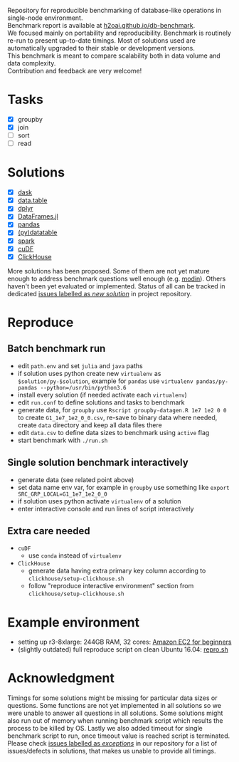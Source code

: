 Repository for reproducible benchmarking of database-like operations in single-node environment.  
Benchmark report is available at [h2oai.github.io/db-benchmark](https://h2oai.github.io/db-benchmark).  
We focused mainly on portability and reproducibility. Benchmark is routinely re-run to present up-to-date timings. Most of solutions used are automatically upgraded to their stable or development versions.  
This benchmark is meant to compare scalability both in data volume and data complexity.  
Contribution and feedback are very welcome!  

# Tasks

  - [x] groupby
  - [x] join
  - [ ] sort
  - [ ] read

# Solutions

  - [x] [dask](https://github.com/dask/dask)
  - [x] [data.table](https://github.com/Rdatatable/data.table)
  - [x] [dplyr](https://github.com/tidyverse/dplyr)
  - [x] [DataFrames.jl](https://github.com/JuliaData/DataFrames.jl)
  - [x] [pandas](https://github.com/pandas-dev/pandas)
  - [x] [(py)datatable](https://github.com/h2oai/datatable)
  - [x] [spark](https://github.com/apache/spark)
  - [x] [cuDF](https://github.com/rapidsai/cudf)
  - [x] [ClickHouse](https://github.com/yandex/ClickHouse)

More solutions has been proposed. Some of them are not yet mature enough to address benchmark questions well enough (e.g. [modin](https://github.com/h2oai/db-benchmark/issues/38)). Others haven't been yet evaluated or implemented. Status of all can be tracked in dedicated [issues labelled as _new solution_](https://github.com/h2oai/db-benchmark/issues?q=is%3Aissue+is%3Aopen+label%3A%22new+solution%22) in project repository.

# Reproduce

## Batch benchmark run

- edit `path.env` and set `julia` and `java` paths
- if solution uses python create new `virtualenv` as `$solution/py-$solution`, example for `pandas` use `virtualenv pandas/py-pandas --python=/usr/bin/python3.6`
- install every solution (if needed activate each `virtualenv`)
- edit `run.conf` to define solutions and tasks to benchmark
- generate data, for `groupby` use `Rscript groupby-datagen.R 1e7 1e2 0 0` to create `G1_1e7_1e2_0_0.csv`, re-save to binary data where needed, create `data` directory and keep all data files there
- edit `data.csv` to define data sizes to benchmark using `active` flag
- start benchmark with `./run.sh`

## Single solution benchmark interactively

- generate data (see related point above)
- set data name env var, for example in `groupby` use something like `export SRC_GRP_LOCAL=G1_1e7_1e2_0_0`
- if solution uses python activate `virtualenv` of a solution
- enter interactive console and run lines of script interactively

## Extra care needed

- `cuDF`
  - use `conda` instead of `virtualenv`
- `ClickHouse`
  - generate data having extra primary key column according to `clickhouse/setup-clickhouse.sh`
  - follow "reproduce interactive environment" section from `clickhouse/setup-clickhouse.sh`

# Example environment

- setting up r3-8xlarge: 244GB RAM, 32 cores: [Amazon EC2 for beginners](https://github.com/Rdatatable/data.table/wiki/Amazon-EC2-for-beginners)  
- (slightly outdated) full reproduce script on clean Ubuntu 16.04: [repro.sh](https://github.com/h2oai/db-benchmark/blob/master/repro.sh)

# Acknowledgment

Timings for some solutions might be missing for particular data sizes or questions. Some functions are not yet implemented in all solutions so we were unable to answer all questions in all solutions. Some solutions might also run out of memory when running benchmark script which results the process to be killed by OS. Lastly we also added timeout for single benchmark script to run, once timeout value is reached script is terminated.
Please check [issues labelled as _exceptions_](https://github.com/h2oai/db-benchmark/issues?q=is%3Aissue+is%3Aopen+label%3Aexceptions) in our repository for a list of issues/defects in solutions, that makes us unable to provide all timings.
